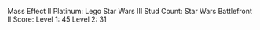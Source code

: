 Mass Effect II Platinum:
Lego Star Wars III Stud Count:
Star Wars Battlefront II Score: Level 1: 45 Level 2: 31